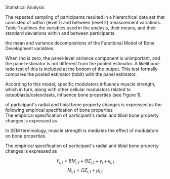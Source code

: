 Statistical Analysis 

The repeated sampling of participants resulted in a hierarchical data set that consisted of within (level 1) and between (level 2) measurement variations. Table 1 outlines the variables used in the analysis, their means, and their standard deviations within and between participants. 


the mean and variance decompostions of the Functional Model of Bone Development variables. 


When rho is zero, the panel-level variance component is unimportant, and the panel estimator is not different from the pooled estimator. A likelihood-ratio test of this is included at the bottom of the output. This test formally compares the pooled estimator (tobit) with the panel estimator.


According to this model, specific modulators influence muscle strength, which in turn, along with other cellular modulators related to osteoblasts/osteoclasts, influence bone properties (see Figure 1). 


of participant's radial and tibial bone property changes is expressed as
the following empirical specification of bone properties  
The empirical specification of participant's radial and tibial bone property changes is expressed as

In SEM terminology, muscle strength is mediates the effect of modulators on bone properties. 



The empirical specification of participant's radial and tibial bone property changes is expressed as

$$ Y_{i,t} = B {M}_{i,t} + \Theta Z_{i,t} + \gamma_{i} + \epsilon_{i,t} $$
$$ M_{i,t} = \Omega Z_{i,t} + \mu_{i,t} $$